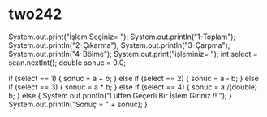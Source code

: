# two242
System.out.print("İşlem Seçiniz= "); System.out.println("1-Toplam"); System.out.println("2-Çıkarma"); System.out.println("3-Çarpma"); System.out.println("4-Bölme"); System.out.print("işleminiz= "); int select = scan.nextInt(); double sonuc = 0.0;

if (select == 1) { sonuc = a + b; } else if (select == 2) { sonuc = a - b; }
else if (select == 3) { sonuc = a * b; } else if (select == 4) { sonuc = a /(double) b; } else { System.out.println("Lütfen Geçerli Bir İşlem Giriniz !! "); } System.out.println("Sonuç = " + sonuc); }

